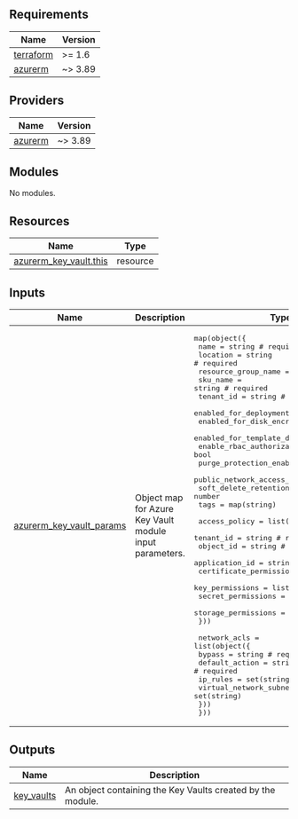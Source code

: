 <!-- BEGIN_TF_DOCS -->
<!-- markdown-table-prettify-ignore-start -->
## Requirements

| Name | Version |
|------|---------|
| <a name="requirement_terraform"></a> [terraform](#requirement\_terraform) | >= 1.6 |
| <a name="requirement_azurerm"></a> [azurerm](#requirement\_azurerm) | ~> 3.89 |

## Providers

| Name | Version |
|------|---------|
| <a name="provider_azurerm"></a> [azurerm](#provider\_azurerm) | ~> 3.89 |

## Modules

No modules.

## Resources

| Name | Type |
|------|------|
| [azurerm_key_vault.this](https://registry.terraform.io/providers/hashicorp/azurerm/latest/docs/resources/key_vault) | resource |

## Inputs

| Name | Description | Type | Default | Required |
|------|-------------|------|---------|:--------:|
| <a name="input_azurerm_key_vault_params"></a> [azurerm\_key\_vault\_params](#input\_azurerm\_key\_vault\_params) | Object map for Azure Key Vault module input parameters. | <pre>map(object({<br>    name                            = string # required<br>    location                        = string # required<br>    resource_group_name             = string # required<br>    sku_name                        = string # required<br>    tenant_id                       = string # required<br>    enabled_for_deployment          = bool<br>    enabled_for_disk_encryption     = bool<br>    enabled_for_template_deployment = bool<br>    enable_rbac_authorization       = bool<br>    purge_protection_enabled        = bool<br>    public_network_access_enabled   = bool<br>    soft_delete_retention_days      = number<br>    tags                            = map(string)<br><br>    access_policy = list(object({<br>      tenant_id               = string # required<br>      object_id               = string # required<br>      application_id          = string<br>      certificate_permissions = list(string)<br>      key_permissions         = list(string)<br>      secret_permissions      = list(string)<br>      storage_permissions     = list(string)<br>    }))<br><br>    network_acls = list(object({<br>      bypass                     = string # required<br>      default_action             = string # required<br>      ip_rules                   = set(string)<br>      virtual_network_subnet_ids = set(string)<br>    }))<br>  }))</pre> | n/a | yes |

## Outputs

| Name | Description |
|------|-------------|
| <a name="output_key_vaults"></a> [key\_vaults](#output\_key\_vaults) | An object containing the Key Vaults created by the module. |
<!-- markdown-table-prettify-ignore-end -->

<!-- END_TF_DOCS -->